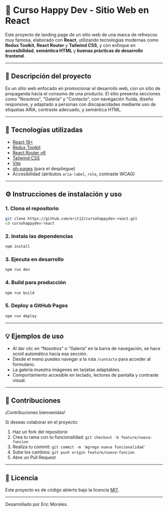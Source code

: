 # 🎉 Curso Happy Dev - Sitio Web en React

Este proyecto de landing page de un sitio web de una marca de refrescos muy famosa, elaborado con **React**, utilizando tecnologías modernas como **Redux Toolkit**, **React Router** y **Tailwind CSS**, y con enfoque en **accesibilidad**, **semántica HTML** y **buenas prácticas de desarrollo frontend**.

---

## 🧠 Descripción del proyecto

Es un sitio web enfocado en promocionar el desarrollo web, con un sitio de propaganda hacia el consumo de una producto. El sitio presenta secciones como "Nosotros", "Galería" y "Contacto", con navegación fluida, diseño responsive, y adaptado a personas con discapacidades mediante uso de etiquetas ARIA, contraste adecuado, y semántica HTML.

---

## 🚀 Tecnologías utilizadas

- [React 18+](https://reactjs.org/)
- [Redux Toolkit](https://redux-toolkit.js.org/)
- [React Router v6](https://reactrouter.com/)
- [Tailwind CSS](https://tailwindcss.com/)
- [Vite](https://vitejs.dev/)
- [gh-pages](https://www.npmjs.com/package/gh-pages) (para el despliegue)
- Accesibilidad (atributos `aria-label`, `role`, contraste WCAG)

---

## ⚙️ Instrucciones de instalación y uso

### 1. Clona el repositorio

```bash
git clone https://github.com/erit12/cursohappydev-react.git
cd cursohappydev-react
```

### 2. Instala las dependencias

```bash
npm install
```

### 3. Ejecuta en desarrollo

```bash
npm run dev
```

### 4. Build para producción

```bash
npm run build
```

### 5. Deploy a GitHub Pages

```bash
npm run deploy
```

---

## 💡 Ejemplos de uso

- Al dar clic en “Nosotros” o “Galería” en la barra de navegación, se hace scroll automático hacia esa sección.
- Desde el menú puedes navegar a la ruta `/contacto` para acceder al formulario.
- La galería muestra imágenes en tarjetas adaptables.
- Comportamiento accesible en teclado, lectores de pantalla y contraste visual.

---

## 🤝 Contribuciones

¡Contribuciones bienvenidas!

Si deseas colaborar en el proyecto:

1. Haz un fork del repositorio
2. Crea tu rama con tu funcionalidad: `git checkout -b feature/nueva-funcion`
3. Realiza tu commit: `git commit -m 'Agrega nueva funcionalidad'`
4. Sube los cambios: `git push origin feature/nueva-funcion`
5. Abre un Pull Request

---

## 📄 Licencia

Este proyecto es de código abierto bajo la licencia [MIT](LICENSE).

---

Desarrollado por Eric Morales.